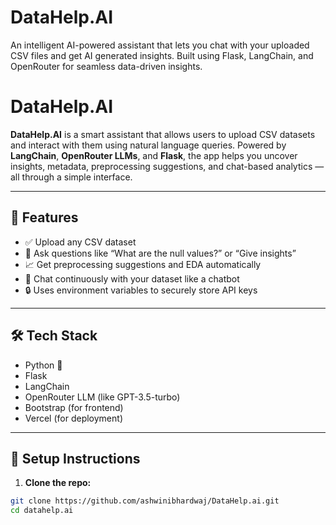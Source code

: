 # DataHelp.AI
An intelligent AI-powered assistant that lets you chat with your uploaded CSV files and get AI generated insights. Built using Flask, LangChain, and OpenRouter for seamless data-driven insights.


# DataHelp.AI

**DataHelp.AI** is a smart assistant that allows users to upload CSV datasets and interact with them using natural language queries. Powered by **LangChain**, **OpenRouter LLMs**, and **Flask**, the app helps you uncover insights, metadata, preprocessing suggestions, and chat-based analytics — all through a simple interface.

---

## 🚀 Features

- ✅ Upload any CSV dataset
- 💬 Ask questions like “What are the null values?” or “Give insights”
- 📈 Get preprocessing suggestions and EDA automatically
- 🧠 Chat continuously with your dataset like a chatbot
- 🔒 Uses environment variables to securely store API keys

---

## 🛠️ Tech Stack

- Python 🐍
- Flask
- LangChain
- OpenRouter LLM (like GPT-3.5-turbo)
- Bootstrap (for frontend)
- Vercel (for deployment)

---

## 🔧 Setup Instructions

1. **Clone the repo:**

```bash
git clone https://github.com/ashwinibhardwaj/DataHelp.ai.git
cd datahelp.ai
